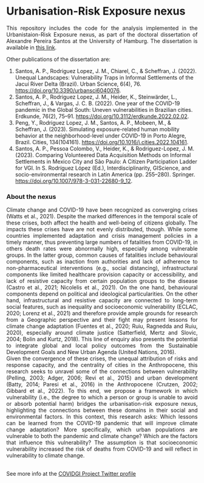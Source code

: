 <h1>Urbanisation-Risk Exposure nexus</h1>

<p align="justify">This repository includes the code for the analysis implemented in the Urbanistaion-Risk Exposure nexus, as part of the doctoral dissertation of Alexandre Pereira Santos at the University of Hamburg. The dissertation is available in <a href="https://ediss.sub.uni-hamburg.de/handle/ediss/10184">this link</a>.</p>
<p align="justify">Other publications of the dissertation are:</p>
<ol>
  <li>Santos, A. P., Rodriguez Lopez, J. M., Chiarel, C., & Scheffran, J. (2022). Unequal Landscapes: Vulnerability Traps in Informal Settlements of the Jacuí River Delta (Brazil). Urban Science, 6(4), 76. <a href="https://doi.org/10.3390/urbansci6040076"> https://doi.org/10.3390/urbansci6040076</a>.</li>
  <li>Santos, A. P., Rodriguez Lopez, J. M., Heider, K., Steinwärder, L., Scheffran, J., & Vargas, J. C. B. (2022). One year of the COVID-19 pandemic in the Global South: Uneven vulnerabilities in Brazilian cities. Erdkunde, 76(2), 75–91. <a href="https://doi.org/10.3112/erdkunde.2022.02.02">https://doi.org/10.3112/erdkunde.2022.02.02</a>.</li>
  <li>Peng, Y., Rodriguez Lopez, J. M., Santos, A. P., Mobeen, M., & Scheffran, J. (2023). Simulating exposure-related human mobility behavior at the neighborhood-level under COVID-19 in Porto Alegre, Brazil. Cities, 134(104161). <a href="https://doi.org/10.1016/j.cities.2022.104161">https://doi.org/10.1016/j.cities.2022.104161</a>.</li>
  <li>Santos, A. P., Pessoa Colombo, V., Heider, K., & Rodriguez-Lopez, J. M. (2023). Comparing Volunteered Data Acquisition Methods on Informal Settlements in Mexico City and São Paulo: A Citizen Participation Ladder for VGI. In S. Rodríguez López (Ed.), Interdisciplinarity, GIScience, and socio-environmental research in Latin America (pp. 255–280). Springer. <a href="https://doi.org/10.1007/978-3-031-22680-9_12">https://doi.org/10.1007/978-3-031-22680-9_12</a>.</li>
</ol>
<h3> About the nexus</h3>

<p align="justify">Climate change and COVID-19 have been recognized as converging crises (Watts et al., 2021). Despite the marked differences in the temporal scale of these crises, both affect the health and well-being of citizens globally. The impacts these crises have are not evenly distributed, though. While some countries implemented adaptation and crisis management policies in a timely manner, thus preventing large numbers of fatalities from COVID-19, in others death rates were abnormally high, especially among vulnerable groups. In the latter group, common causes of fatalities include behavioural components, such as inaction from authorities and lack of adherence to non-pharmaceutical interventions (e.g., social distancing), infrastructural components like limited healthcare provision capacity or accessibility, and lack of resistive capacity from certain population groups to the disease (Castro et al., 2021; Nicolelis et al., 2021).  On the one hand, behavioural components depend on political and ideological particularities. On the other hand, infrastructural and resistive capacity are connected to long-term social features, such as inequality and socioeconomic vulnerability (ECLAC, 2020; Lorenz et al., 2021) and therefore provide ample grounds for research from a Geographic perspective and their fight may present lessons for climate change adaptation (Fuentes et al., 2020; Ruiu, Ragnedda and Ruiu, 2020), especially around climate justice (Satterfield, Mertz and Slovic, 2004; Bolin and Kurtz, 2018). This line of enquiry also presents the potential to integrate global and local policy outcomes from the Sustainable Development Goals and New Urban Agenda (United Nations, 2016).<br>
Given the convergence of these crises, the unequal attribution of risks and response capacity, and the centrality of cities in the Anthropocene, this research seeks to unravel some of the connections between vulnerability (Pelling, 2003; Adger, 2006; Revi et al., 2015) and urban development (Batty, 2014; Paresi et al., 2016) in the Anthropocene (Crutzen, 2002; Gibbard et al., 2022). To this end, we propose a framework in which vulnerability (i.e., the degree to which a person or group is unable to avoid or absorb potential harm) bridges the urbanisation-risk exposure nexus, highlighting the connections between these domains in their social and environmental factors. In this context, this research asks: Which lessons can be learned from the COVID-19 pandemic that will improve climate change adaptation? More specifically, which urban populations are vulnerable to both the pandemic and climate change? Which are the factors that influence this vulnerability? The assumption is that socioeconomic vulnerability increased the risk of deaths from COVID-19 and will reflect in vulnerability to climate change.</p>
<br>
See more info at the <a href="https://twitter.com/covidgi">COVIDGI Project Twitter profile</a>

